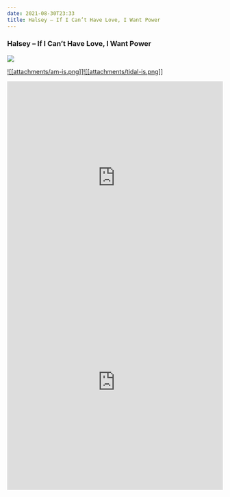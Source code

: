 ```yaml
---
date: 2021-08-30T23:33
title: Halsey – If I Can’t Have Love, I Want Power
---
```

### Halsey – If I Can’t Have Love, I Want Power
[![](https://img.discogs.com/Bftr5cDlw5l1sjV9jEDRaHilBuM=/fit-in/600x600/filters:strip_icc():format(jpeg):mode_rgb():quality(90)/discogs-images/R-20009026-1630037305-2382.png.jpg)][1] 

[1]: https://www.discogs.com/release/20009026
[2]: https://music.apple.com/us/album/1574984039
[3]: https://listen.tidal.com/album/195275096

[![[attachments/am-is.png]]][2][![[attachments/tidal-is.png]]][3]

<iframe allow="autoplay *; encrypted-media *; fullscreen *" frameborder="0" height="450" style="width:100%;max-width:660px;overflow:hidden;background:transparent;" sandbox="allow-forms allow-popups allow-same-origin allow-scripts allow-storage-access-by-user-activation allow-top-navigation-by-user-activation" src="https://embed.music.apple.com/us/album/turn-blue/1574984039"></iframe>
<div style="position: relative; padding-bottom: 100%; height: 0; overflow: hidden; max-width: 100%;"><iframe src="https://embed.tidal.com/albums/195275096?layout=gridify" frameborder= "0" allowfullscreen style="position: absolute; top: 0; left: 0; width: 100%; height: 1px; min-height: 100%; margin: 0 auto;"></iframe></div>